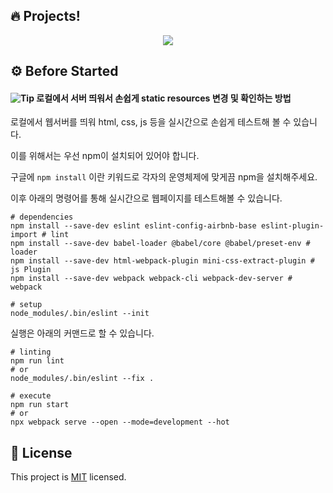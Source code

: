 ## 🔥 Projects!

<p align="middle">
  <img src="./src/images/readme/youtube_classroom_preview.png">
</p>

## ⚙️ Before Started

#### <img alt="Tip" src="https://img.shields.io/static/v1.svg?label=&message=Tip&style=flat-square&color=673ab8"> 로컬에서 서버 띄워서 손쉽게 static resources 변경 및 확인하는 방법

로컬에서 웹서버를 띄워 html, css, js 등을 실시간으로 손쉽게 테스트해 볼 수 있습니다. 

이를 위해서는 우선 npm이 설치되어 있어야 합니다. 

구글에 `npm install` 이란 키워드로 각자의 운영체제에 맞게끔 npm을 설치해주세요. 

이후 아래의 명령어를 통해 실시간으로 웹페이지를 테스트해볼 수 있습니다.

```shell
# dependencies
npm install --save-dev eslint eslint-config-airbnb-base eslint-plugin-import # lint
npm install --save-dev babel-loader @babel/core @babel/preset-env # loader
npm install --save-dev html-webpack-plugin mini-css-extract-plugin # js Plugin
npm install --save-dev webpack webpack-cli webpack-dev-server # webpack

# setup
node_modules/.bin/eslint --init
```

실행은 아래의 커맨드로 할 수 있습니다.

```shell
# linting
npm run lint
# or
node_modules/.bin/eslint --fix .
```

```shell
# execute
npm run start
# or
npx webpack serve --open --mode=development --hot
```

## 📝 License

This project is [MIT](https://github.com/next-step/js-youtube-classroom/blob/main/LICENSE) licensed.
